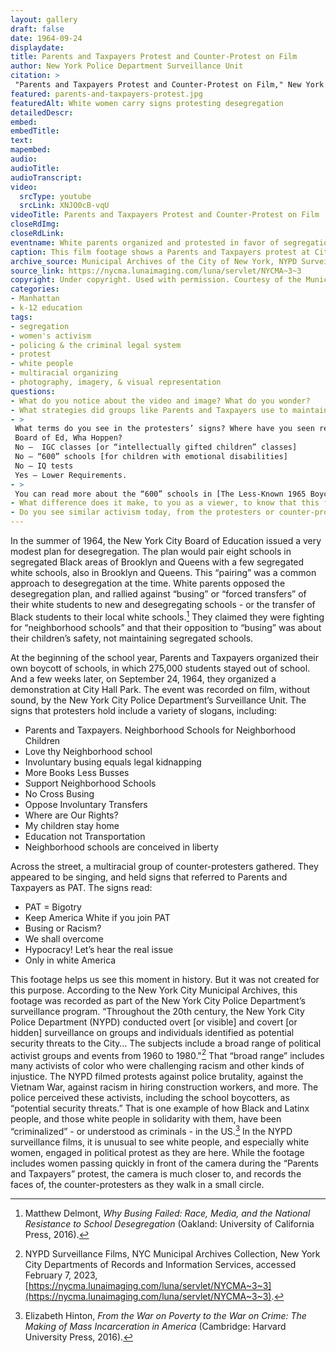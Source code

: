 ```yaml
--- 
layout: gallery
draft: false
date: 1964-09-24
displaydate: 
title: Parents and Taxpayers Protest and Counter-Protest on Film
author: New York Police Department Surveillance Unit
citation: >
 "Parents and Taxpayers Protest and Counter-Protest on Film," New York Police Department Surveillance Unit, in New York City Civil Rights History Project, Accessed: [Month Day, Year], https://nyccivilrightshistory.org/gallery/parents-and-taxpayers-protest.
featured: parents-and-taxpayers-protest.jpg
featuredAlt: White women carry signs protesting desegregation
detailedDescr: 
embed: 
embedTitle: 
text: 
mapembed: 
audio: 
audioTitle: 
audioTranscript: 
video: 
  srcType: youtube
  srcLink: XNJO0cB-vqU
videoTitle: Parents and Taxpayers Protest and Counter-Protest on Film
closeRdImg: 
closeRdLink: 
eventname: White parents organized and protested in favor of segregation.
caption: This film footage shows a Parents and Taxpayers protest at City Hall Park against desegregation, and a counter-protest across the street.
archive_source: Municipal Archives of the City of New York, NYPD Surveillance Films
source_link: https://nycma.lunaimaging.com/luna/servlet/NYCMA~3~3
copyright: Under copyright. Used with permission. Courtesy of the Municipal Archives, City of New York
categories: 
- Manhattan
- k-12 education
tags: 
- segregation
- women's activism
- policing & the criminal legal system
- protest
- white people
- multiracial organizing
- photography, imagery, & visual representation
questions:
- What do you notice about the video and image? What do you wonder?
- What strategies did groups like Parents and Taxpayers use to maintain segregation?
- >
 What terms do you see in the protesters’ signs? Where have you seen references to “neighborhood schools” in other documents? What does it mean to talk about “neighborhood schools” when many neighborhoods were racially segregated. One white woman carried an elaborate sign that read: 
 Board of Ed, Wha Hoppen?
 No –  IGC classes [or “intellectually gifted children” classes]
 No – “600” schools [for children with emotional disabilities]
 No – IQ tests
 Yes – Lower Requirements.
- >
 You can read more about the “600” schools in [The Less-Known 1965 Boycott](https://nyccivilrightshistory.org/teaching-collections/boycotting-ny-schools/1965-boycott). What does this protester think links gifted classes, separate “600” schools, and IQ tests? Why does a PAT member seem to support these, while claiming the Board of Education has “lower requirements” 
- What difference does it make, to you as a viewer, to know that this footage was recorded by the New York Police Department? Why do you think it was recorded? How does that affect what we can learn from it? How do you think the participating students and adults would have felt, if they knew they were being recorded by the police? through policies like redlining?
- Do you see similar activism today, from the protesters or counter-protesters? Why or why not? 
--- 
```


In the summer of 1964, the New York City Board of Education issued a very modest plan for desegregation. The plan would pair eight schools in segregated Black areas of Brooklyn and Queens with a few segregated white schools, also in Brooklyn and Queens. This “pairing” was a common approach to desegregation at the time. White parents opposed the desegregation plan, and rallied against “busing” or “forced transfers” of their white students to new and desegregating schools - or the transfer of Black students to their local white schools.[^1] They claimed they were fighting for “neighborhood schools” and that their opposition to “busing” was about their children’s safety, not maintaining segregated schools.

At the beginning of the school year, Parents and Taxpayers organized their own boycott of schools, in which 275,000 students stayed out of school. And a few weeks later, on September 24, 1964, they organized a demonstration at City Hall Park. The event was recorded on film, without sound, by the New York City Police Department’s Surveillance Unit.
The signs that protesters hold include a variety of slogans, including:

* Parents and Taxpayers. Neighborhood Schools for Neighborhood Children
* Love thy Neighborhood school
* Involuntary busing equals legal kidnapping
* More Books Less Busses
* Support Neighborhood Schools
* No Cross Busing
* Oppose Involuntary Transfers
* Where are Our Rights?
* My children stay home
* Education not Transportation
* Neighborhood schools are conceived in liberty

Across the street, a multiracial group of counter-protesters gathered. They appeared to be singing, and held signs that referred to Parents and Taxpayers as PAT. The signs read:  

* PAT = Bigotry
* Keep America White if you join PAT
* Busing or Racism?
* We shall overcome
* Hypocracy! Let’s hear the real issue
* Only in white America

This footage helps us see this moment in history. But it was not created for this purpose. According to the New York City Municipal Archives, this footage was recorded as part of the New York City Police Department’s surveillance program. “Throughout the 20th century, the New York City Police Department (NYPD) conducted overt [or visible] and covert [or hidden]  surveillance on groups and individuals identified as potential security threats to the City… The subjects include a broad range of political activist groups and events from 1960 to 1980."[^2] That “broad range” includes many activists of color who were challenging racism and other kinds of injustice. The NYPD filmed protests against police brutality, against the Vietnam War, against racism in hiring construction workers, and more. The police perceived these activists, including the school boycotters, as “potential security threats.” That is one example of how Black and Latinx people, and those white people in solidarity with them, have been “criminalized” - or understood as criminals - in the US.[^3] In the NYPD surveillance films, it is unusual to see white people, and especially white women, engaged in political protest as they are here. While the footage includes women passing quickly in front of the camera during the “Parents and Taxpayers” protest, the camera is much closer to, and records the faces of, the counter-protesters as they walk in a small circle.

[^1]: Matthew Delmont, *Why Busing Failed: Race, Media, and the National Resistance to School Desegregation* (Oakland: University of California Press, 2016).

[^2]: NYPD Surveillance Films, NYC Municipal Archives Collection, New York City Departments of Records and Information Services, accessed February 7, 2023, [https://nycma.lunaimaging.com/luna/servlet/NYCMA~3~3](https://nycma.lunaimaging.com/luna/servlet/NYCMA~3~3).

[^3]: Elizabeth Hinton, *From the War on Poverty to the War on Crime: The Making of Mass Incarceration in America* (Cambridge: Harvard University Press, 2016).
